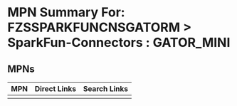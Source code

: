 



# MPN Summary For: FZSSPARKFUNCNSGATORM > SparkFun-Connectors : GATOR_MINI

## MPNs
  

|MPN|Direct Links|Search Links|
| :--- | :--- | :--- |
||||
